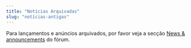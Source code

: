 ```yaml
---
title: "Notícias Arquivadas"
slug: "notícias-antigas"
---
```


Para lançamentos e anúncios arquivados, por favor veja a secção [News & announcements](https://forums.wz2100.net/viewforum.php?f=1) do fórum.
